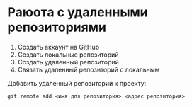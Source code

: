# Раюота с удаленными репозиториями

1. Создать аккаунт на GitHub
2. Создать локальные репозиторий
3. Создать удаленный репозиторий
4. Связать удаленный репозиторий с локальным

Добавить удаленный репозиторий к проекту:
```
git remote add <имя для репозитория> <адрес репозитория>
```